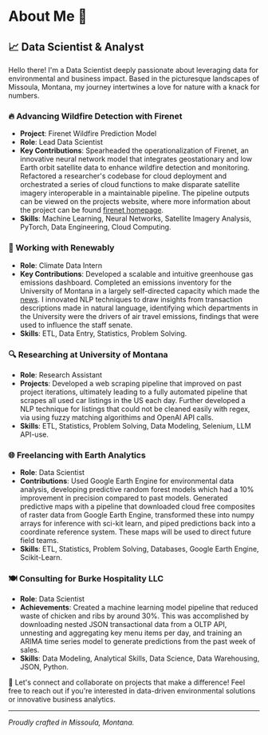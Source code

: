 # About Me 🌟

## 📈 Data Scientist & Analyst

Hello there! I'm a Data Scientist deeply passionate about leveraging data for environmental and business impact. Based in the picturesque landscapes of Missoula, Montana, my journey intertwines a love for nature with a knack for numbers.

### 🔥 Advancing Wildfire Detection with Firenet
- **Project**: Firenet Wildfire Prediction Model
- **Role**: Lead Data Scientist
- **Key Contributions**: Spearheaded the operationalization of Firenet, an innovative neural network model that integrates geostationary and low Earth orbit satellite data to enhance wildfire detection and monitoring. Refactored a researcher's codebase for cloud deployment and orchestrated a series of cloud functions to make disparate satellite imagery interoperable in a maintainable pipeline. The pipeline outputs can be viewed on the projects website, where more information about the project can be found [firenet homepage](https://sites.google.com/view/firenet-/home).
- **Skills**: Machine Learning, Neural Networks, Satellite Imagery Analysis, PyTorch, Data Engineering, Cloud Computing.


### 🌱 Working with Renewably
- **Role**: Climate Data Intern
- **Key Contributions**: Developed a scalable and intuitive greenhouse gas emissions dashboard. Completed an emissions inventory for the University of Montana in a largely self-directed capacity which made the [news](http://montana.com/news/local/um-emissions-highest-since-2011-after-new-data-added-to-inventory). I innovated NLP techniques to draw insights from transaction descriptions made in natural language, identifying which departments in the University were the drivers of air travel emissions, findings that were used to influence the staff senate.
- **Skills**: ETL, Data Entry, Statistics, Problem Solving.

### 🔍 Researching at University of Montana
- **Role**: Research Assistant
- **Projects**: Developed a web scraping pipeline that improved on past project iterations, ultimately leading to a fully automated pipeline that scrapes all used car listings in the US each day. Further developed a NLP technique for listings that could not be cleaned easily with regex, via using fuzzy matching algorithims and OpenAI API calls.
- **Skills**: ETL, Statistics, Problem Solving, Data Modeling, Selenium, LLM API-use.

### 🌐 Freelancing with Earth Analytics
- **Role**: Data Scientist
- **Contributions**: Used Google Earth Engine for environmental data analysis, developing predictive random forest models which had a 10% improvement in precision compared to past models. Generated predictive maps with a pipeline that downloaded cloud free composites of raster data from Google Earth Engine, transformed these into numpy arrays for inference with sci-kit learn, and piped predictions back into a coordinate reference system. These maps will be used to direct future field teams.
- **Skills**: ETL, Statistics, Problem Solving, Databases, Google Earth Engine, Scikit-Learn.

### 🍽️ Consulting for Burke Hospitality LLC
- **Role**: Data Scientist
- **Achievements**: Created a machine learning model pipeline that reduced waste of chicken and ribs by around 30%. This was accomplished by downloading nested JSON transactional data from a OLTP API, unnesting and aggregating key menu items per day, and training an ARIMA time series model to generate predictions from the past week of sales.
- **Skills**: Data Modeling, Analytical Skills, Data Science, Data Warehousing, JSON, Python.

🔗 Let's connect and collaborate on projects that make a difference! Feel free to reach out if you're interested in data-driven environmental solutions or innovative business analytics.

---

*Proudly crafted in Missoula, Montana.*
